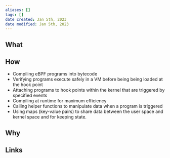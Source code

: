```yaml
---
aliases: []
tags: []
date created: Jan 5th, 2023
date modified: Jan 5th, 2023
---
```


## What

## How
- Compiling eBPF programs into bytecode
- Verifying programs execute safely in a VM before being being loaded at the hook point
- Attaching programs to hook points within the kernel that are triggered by specified events
- Compiling at runtime for maximum efficiency
- Calling helper functions to manipulate data when a program is triggered
- Using maps (key-value pairs) to share data between the user space and kernel space and for keeping state.

## Why

## Links